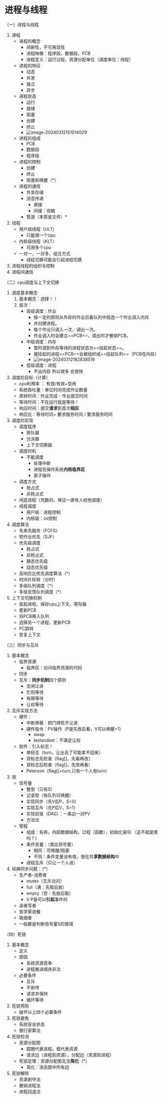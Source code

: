 # 进程与线程

（一）进程与线程

1. 进程
   - 进程的概念
     - 间断性，不可再现性
     - 进程映像：程序段，数据段，PCB
     - 进程定义：运行过程，资源分配单位（调度单位：线程）  
   - 进程的特征
     - 动态
     - 并发
     - 独立
     - 异步
   - 进程状态
     - 运行
     - 就绪
     - 阻塞
     - 创建
     - 终止
     - ![image-20240312151014029](asset/image-20240312151014029.png)
   - 进程的组成
     - PCB
     - 数据段
     - 程序段
   - 进程的控制
     - 创建
     - 终止
     - 阻塞和唤醒（*）
   - 进程的通信
     - 共享存储
     - 消息传递
       - 直接
       - 间接：信箱
     - 管道（本质是文件）*
2. 线程
   - 用户级线程（ULT）
     - 只能用一个cpu
   - 内核级线程（KLT）
     - 可用多个cpu
   - 一对一，一对多，组合方式
     - 线程切换可能会引起进程切换
3. 进程线程的组织与控制
4. 进程间通信

（二）cpu调度与上下文切换

1. 调度基本概念
   1. 基本概念：选择！！
   2. 层次：
      - 高级调度：作业
        - 按一定的原则从外存的作业后备队列中挑选一个作业调入内存
        - 并创建进程。
        - 每个作业只调入一次，调出一次。
        - 作业调入时会建立==PCB==，调出时才撤销PCB。
      - 中级调度：内存
        - 暂时调到外存等待的进程状态为==挂起状态==。
        - 被挂起的进程==PCB==会被组织成==挂起队列==（PCB在内存）
        - ![image-20240312182838519](asset/image-20240312182838519.png)
      - 低级调度：进程
        - 不出内存 所以很多 也很快
2. 调度的目标（计算）
   - cpu利用率 ： 有效/有效+空闲
   - 系统吞吐量：单位时间完成作业数量
   - 周转时间：作业完成 - 作业提交时间
   - 等待时间：不在运行就是等待！
   - 响应时间：提交**请求**到首次**相应**
   - 响应比：等待时间+ 要求服务时间 / 要求服务时间
3. 调度的实现
   - 调度程序
     - 排队器
     - 分派器
     - 上下文切换器
   - 调度时机
     - 不能调度
       - 处理中断
       - 进程在操作系统**内核临界区**
       - 原子操作
   - 调度方式
     - 抢占式
     - 非抢占式
   - 闲逛进程（充数的，保证一直有人给他调度）
   - 线程调度
     - 用户级：进程控制
     - 内核级：os控制
4. 调度算法
   - 先来先服务（FCFS）
   - 短作业优先（SJF）
   - 优先级调度
     - 抢占式
     - 非抢占式
     - 静态优先级
     - 动态优先级
   - 高响应比优先调度算法（*）
   - 时间片轮转（分时）
   - 多级队列调度（*）
   - 多级反馈队列调度（*）
5. 上下文切换机制
   - 挂起进程，保存cpu上下文，寄存器
   - 更新PCB
   - 将PCB移入队列
   - 选择另一个进程，更新PCB
   - PC跳转
   - 恢复上下文

（三）同步与互斥

1. 基本概念
   - 临界资源
     - 临界区：访问临界资源的代码
   - 同步
   - 互斥：**同步机制**四个原则
     - 空闲让进
     - 忙则等待
     - 有限等待
     - 让权等待
2. 互斥实现方法
   - 硬件：
     - 中断屏蔽：把门焊死不让进
     - 硬件指令：PV操作（P是先改后看，V可以唤醒+1）
       - swap
       - testandset：不满足让权
   - 软件：引入标志！
     - 单标志（turn，让出去了可能拿不回来）
     - 双标志先检查（flag[]，先看再改）
     - 双标志后检查（flag[]，先改再看）
     - Peterson（flag[]+turn,只有一个人有turn）
3. 锁
   - 信号量
     - 整型（只有S）
     - 记录型（有队列可唤醒）
     - 实现同步（先V后P，S=0）
     - 实现互斥（先P后V，S=1）
     - 实现前驱（DAG）：一条边一对PV
     - 方法论
   - 管程
     - 组成：名称，内部数据结构，过程（函数），初始化语句 （这不就是类吗？）
     - 条件变量：（类比信号量）
       - 相同：可唤醒/阻塞
       - 不同：条件变量没有值，值在共**享数据结构**中
     - 进程互斥（只让一个人进）
4. 经典同步问题：（*）
   - 生产者-消费者
     - mutex（互斥访问）
     - full（满：先取后放）
     - empty（空：先放后取）
     - V P是可以**引起**事件的
   - 读者写者
   - 哲学家进餐
   - 吸烟者
   - 一般都是判断信号量S的值域

（四）死锁

1. 基本概念
   - 定义
   - 原因
     - 系统资源竞争
     - 进程推进顺序非法
   - 必要条件
     - 互斥
     - 不剥夺
     - 请求并保持
     - 循环等待
2. 死锁预防
   - 破坏以上四个必要条件
3. 死锁避免
   - 系统安全状态
   - 银行家算法
4. 死锁检测
   - 资源分配图
     - 圆圈代表进程，框代表资源
     - 请求边（进程到资源），分配边（资源到进程）
   - 死锁定理：资源分配图无法**简化**（*）
     - 简化：消去图中所有边
5. 死锁解除
   - 资源剥夺法
   - 撤销进程法
   - 进程回退法